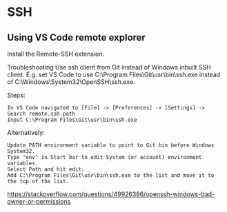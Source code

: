# SSH

## Using VS Code remote explorer

Install the Remote-SSH extension.  


Troubleshooting
Use ssh client from Git instead of Windows inbuilt SSH client. E.g. set VS Code to use C:\Program Files\Git\usr\bin\ssh.exe instead of C:\Windows\System32\OpenSSH\ssh.exe.

Steps:

    In VS Code navigated to [File] -> [Preferences] -> [Settings] -> Search remote.ssh.path
    Input C:\Program Files\Git\usr\bin\ssh.exe

Alternatively:

    Update PATH environment variable to point to Git bin before Windows System32.
    Type "env" in Start bar to edit System (or account) environment variables.
    Select Path and hit edit.
    Add C:\Program Files\Git\usr\bin\ssh.exe to the list and move it to the top of the list.




https://stackoverflow.com/questions/49926386/openssh-windows-bad-owner-or-permissions